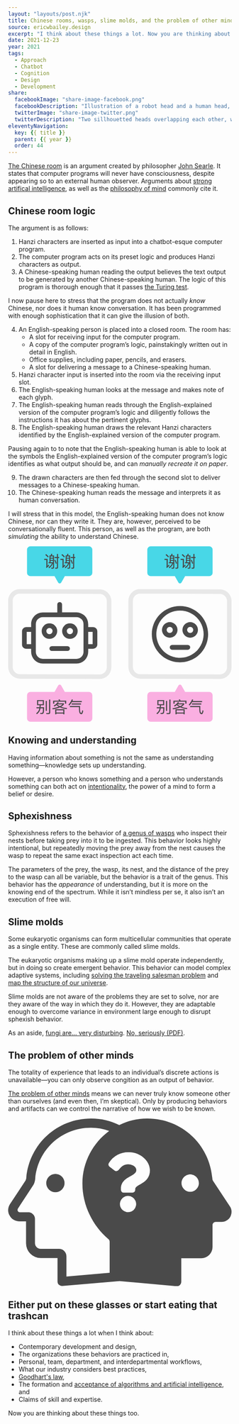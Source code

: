 ```yaml
---
layout: "layouts/post.njk"
title: Chinese rooms, wasps, slime molds, and the problem of other minds
source: ericwbailey.design
excerpt: "I think about these things a lot. Now you are thinking about these things too."
date: 2021-12-23
year: 2021
tags:
  - Approach
  - Chatbot
  - Cognition
  - Design
  - Development
share:
  facebookImage: "share-image-facebook.png"
  facebookDescription: "Illustration of a robot head and a human head, both placed in a small box. Chinese words are being inserted into the top of the box and different Chinese words are coming out the bottom."
  twitterImage: "share-image-twitter.png"
  twitterDescription: "Two sillhouetted heads overlapping each other, with a question mark in the center."
eleventyNavigation:
  key: {{ title }}
  parent: {{ year }}
  order: 44
---
```


[The Chinese room](https://en.wikipedia.org/wiki/Chinese_room) is an argument created by philosopher [John Searle](https://en.wikipedia.org/wiki/John_Searle). It states that computer programs will never have consciousness, despite appearing so to an external human observer. Arguments about [strong artifical intelligence](https://www.ibm.com/cloud/learn/strong-ai), as well as the [philosophy of mind](https://en.wikipedia.org/wiki/Philosophy_of_mind) commonly cite it.

## Chinese room logic

The argument is as follows:

<ol>
  <li>Hanzi characters are inserted as input into a chatbot-esque computer program.</li>
  <li>The computer program acts on its preset logic and produces Hanzi characters as output.</li>
  <li>A Chinese-speaking human reading the output believes the text output to be generated by another Chinese-speaking human. The logic of this program is thorough enough that it passes <a href="https://en.wikipedia.org/wiki/Turing_test">the Turing test</a>.</li>
</ol>

I now pause here to stress that the program does not actually *know* Chinese, nor does it human know conversation. It has been programmed with enough sophistication that it can give the illusion of both.

<ol start="4">
  <li>
    An English-speaking person is placed into a closed room. The room has:
    <ul>
      <li>A slot for receiving input for the computer program.</li>
      <li>A copy of the computer program’s logic, painstakingly written out in detail in English.</li>
      <li>Office supplies, including paper, pencils, and erasers.</li>
      <li>A slot for delivering a message to a Chinese-speaking human.</li>
    </ul>
  </li>
  <li>Hanzi character input is inserted into the room via the receiving input slot.</li>
  <li>The English-speaking human looks at the message and makes note of each glyph.</li>
  <li>The English-speaking human reads through the English-explained version of the computer program’s logic and diligently follows the instructions it has about the pertinent glyphs.</li>
  <li>The English-speaking human draws the relevant Hanzi characters identified by the English-explained version of the computer program.</li>
</ol>

Pausing again to to note that the English-speaking human is able to look at the symbols the English-explained version of the computer program’s logic identifies as what output should be, and can *manually recreate it on paper*.

<ol start="9">
  <li>The drawn characters are then fed through the second slot to deliver messages to a Chinese-speaking human.</li>
  <li>The Chinese-speaking human reads the message and interprets it as human conversation.</li>
</ol>

I will stress that in this model, the English-speaking human does not know Chinese, nor can they write it. They are, however, perceived to be conversationally fluent. This person, as well as the program, are both *simulating* the ability to understand Chinese.

<div class="centered-media-outer">
<svg class="centered-media-inner-4" aria-labelledby="chinese-room-title" role="img" focusable="false" xmlns="http://www.w3.org/2000/svg" viewBox="0 0 1578.47 1239.73">
  <title id="chinese-room-title">Illustration of a robot head and a human head, both placed in a small box. Chinese words are being inserted into the top of the box and different Chinese words are coming out the bottom.</title>
  <defs><style>
    .chinese-room-room { fill: #e8e8e8; }
    .chinese-room-input { fill: #48d7e7; }
    .chinese-room-output { fill: #faafe1; }
    .chinese-room-occupants { fill: #4a4a4a; }
    .chinese-room-text { fill: #4a4a4a; }
    @media (prefers-color-scheme: dark) {
      .chinese-room-room { fill: #4a4a4a; }
      .chinese-room-occupants{ fill: #e8e8e8; }
    }
  </style></defs><path class="chinese-room-room" d="M81.86,334.53h102.9l468.74,1.88A51.11,51.11,0,0,1,697,386.75V801h0v53.28a50.69,50.69,0,0,1-50.84,50.88L83,903.3h-.11A50.94,50.94,0,0,1,32,852.43V799.14h0V558h0V384.86a50.29,50.29,0,0,1,14.64-35.55,49.23,49.23,0,0,1,35.22-14.78h0m0-32C36.41,302.53,0,339.84,0,384.86v54.32H0V526H0V831.14H0v21.28A83.05,83.05,0,0,0,82.88,935.3l563.22,1.89A82.69,82.69,0,0,0,729,854.31V833h0V386.75a83.1,83.1,0,0,0-73.37-82.32L184.8,302.54H81.86Z"/><path class="chinese-room-room" d="M931.35,334.53h102.9L1503,336.42a51.11,51.11,0,0,1,43.48,50.33V801h0v53.28a50.69,50.69,0,0,1-50.84,50.88L932.48,903.3h-.11a50.94,50.94,0,0,1-50.88-50.87V799.14h0V558h0V384.86a50.29,50.29,0,0,1,14.64-35.55,49.21,49.21,0,0,1,35.22-14.78h0m0-32c-45.45,0-81.86,37.31-81.86,82.33v54.32h0V526h0V831.14h0v21.28a83.05,83.05,0,0,0,82.88,82.88l563.21,1.89a82.69,82.69,0,0,0,82.89-82.88V833h0V386.75a83.1,83.1,0,0,0-73.37-82.32l-470.81-1.89H931.35Z"/><path class="chinese-room-input" d="M570.61,0H157.33a23.89,23.89,0,0,0-24.07,24.08V186.8a23.9,23.9,0,0,0,24.07,24.08H327.57l25.77,45.36a12.14,12.14,0,0,0,21.28,0l25.76-45.36H570.62A23.9,23.9,0,0,0,594.7,186.8V24.08A23.9,23.9,0,0,0,570.62,0Z"/><path class="chinese-room-input" d="M1420.62,0H1007.34a23.9,23.9,0,0,0-24.08,24.08V186.8a23.9,23.9,0,0,0,24.08,24.08h170.24l25.76,45.36a12.14,12.14,0,0,0,21.28,0l25.76-45.36h170.24a23.9,23.9,0,0,0,24.08-24.08V24.08A23.9,23.9,0,0,0,1420.62,0Z"/><path class="chinese-room-output" d="M157.34,1239.73H570.62a23.91,23.91,0,0,0,24.08-24.08V1052.93a23.9,23.9,0,0,0-24.08-24.08H400.38l-25.76-45.36a12.13,12.13,0,0,0-21.28,0l-25.77,45.36H157.33a23.89,23.89,0,0,0-24.07,24.08v162.72a23.9,23.9,0,0,0,24.07,24.08Z"/><path class="chinese-room-output" d="M1007.34,1239.73h413.28a23.91,23.91,0,0,0,24.08-24.08V1052.93a23.9,23.9,0,0,0-24.08-24.08H1250.38l-25.76-45.36a12.13,12.13,0,0,0-21.28,0l-25.76,45.36H1007.34a23.9,23.9,0,0,0-24.08,24.08v162.72a23.9,23.9,0,0,0,24.08,24.08Z"/><path class="chinese-room-occupants" d="M599.18,571.15h-33.6V549.87A83.05,83.05,0,0,0,482.7,467H380.78V410.44a16.8,16.8,0,1,0-33.6,0v57.12H245.26c-45.92-.57-82.89,37-82.89,82.32v21.28H128.78c-16.8,0-30.8,13.44-30.8,29.12v94.65c0,16.23,14,29.12,30.8,29.12h33.6v21.27a83.06,83.06,0,0,0,82.88,82.88H482.69a82.68,82.68,0,0,0,82.89-82.88V724h33.6c16.8,0,30.8-13.44,30.8-29.12V600.27c0-16.23-14-29.12-30.81-29.12ZM131,691V604.2h31.36V691Zm401.52,54.32a49.94,49.94,0,0,1-49.84,49.84H245.26a49.94,49.94,0,0,1-49.84-49.84V549.87A50,50,0,0,1,245.26,500H482.7a50,50,0,0,1,49.84,49.84ZM596.94,691H565.58V604.2h31.36Z"/><path class="chinese-room-occupants" d="M346.62,599.15A54.88,54.88,0,1,0,291.74,654,55,55,0,0,0,346.62,599.15Zm-76.72,0A21.84,21.84,0,1,1,291.74,621,21.51,21.51,0,0,1,269.9,599.15Z"/><path class="chinese-room-occupants" d="M436.22,544.27a54.88,54.88,0,1,0,54.88,54.88,55,55,0,0,0-54.88-54.88Zm0,76.72a21.84,21.84,0,1,1,21.84-21.84A21.52,21.52,0,0,1,436.22,621Z"/><rect class="chinese-room-occupants" x="346.9" y="650.19" width="34.16" height="144.48" rx="17.08" transform="translate(-358.45 1086.41) rotate(-90)"/><rect class="chinese-room-occupants" x="1196.9" y="641.75" width="34.16" height="144.48" rx="17.08" transform="translate(499.99 1927.97) rotate(-90)"/><path class="chinese-room-occupants" d="M1214,453.87a167,167,0,1,1-118,48.9,165.8,165.8,0,0,1,118-48.9m0-32c-109.87,0-198.94,89.07-198.94,198.94S1104.11,819.75,1214,819.75s198.94-89.07,198.94-198.94S1323.85,421.87,1214,421.87Z"/><path class="chinese-room-occupants" d="M1196.62,590.71a54.88,54.88,0,1,0-54.88,54.88A55,55,0,0,0,1196.62,590.71Zm-76.72,0a21.84,21.84,0,1,1,21.84,21.84A21.52,21.52,0,0,1,1119.9,590.71Z"/><path class="chinese-room-occupants" d="M1286.22,535.83a54.88,54.88,0,1,0,54.88,54.88,55,55,0,0,0-54.88-54.88Zm0,76.72a21.84,21.84,0,1,1,21.84-21.84A21.52,21.52,0,0,1,1286.22,612.55Z"/><path class="chinese-room-text" d="M277.79,88.7v49.35c3-2.74,6.17-5.94,9.37-9.37l2,8.23a136.93,136.93,0,0,1-18.39,16.22l-3.08-7.2a6.26,6.26,0,0,0,2.05-4.57V96.59h-15V88.7Zm8.34-16-5.48,5.71a119.32,119.32,0,0,0-18.4-17.7l5.83-5.6A147.4,147.4,0,0,1,286.13,72.71Zm5.82,40V64.26h8.92a63.81,63.81,0,0,0,3-11.54l8,1a62.84,62.84,0,0,1-3.2,10.51h15.31v83.62c0,6.85-3.31,10.28-9.71,10.28h-9l-1.95-7.31,8.69.34c3,0,4.45-1.71,4.45-5V120.8a77,77,0,0,1-27,34.16l-4.11-7c11.31-7.31,19.53-16.68,24.56-28H285.33v-7.31ZM316.4,70.88h-17v9.48h17Zm-17,25.48h17V86.88h-17Zm0,16.33h17v-9.82h-17ZM343,120.8l-6.17,3.09a177.71,177.71,0,0,0-10.74-26.16l6.4-3A169.29,169.29,0,0,1,343,120.8Zm1.37-45.58V54H352V75.22h7.88v7.66H352V148.1c0,6.63-3.08,10.06-9.14,10.06h-10l-1.71-7.43a85.69,85.69,0,0,0,9.13.57q4.13,0,4.12-5.14V82.88H327.94V75.22Z"/><path class="chinese-room-text" d="M392,88.7v49.35c3-2.74,6.16-5.94,9.36-9.37l2.06,8.23a136.93,136.93,0,0,1-18.39,16.22l-3.09-7.2a6.27,6.27,0,0,0,2.06-4.57V96.59h-15V88.7Zm8.34-16-5.49,5.71a119.2,119.2,0,0,0-18.39-17.7l5.83-5.6A148.12,148.12,0,0,1,400.36,72.71Zm5.82,40V64.26h8.91a63,63,0,0,0,3-11.54l8,1a62.84,62.84,0,0,1-3.2,10.51h15.31v83.62c0,6.85-3.32,10.28-9.71,10.28h-9l-1.94-7.31,8.68.34c3,0,4.46-1.71,4.46-5V120.8a77,77,0,0,1-27,34.16l-4.11-7c11.31-7.31,19.53-16.68,24.56-28H399.56v-7.31Zm24.45-41.81h-17v9.48h17Zm-17,25.48h17V86.88h-17Zm0,16.33h17v-9.82h-17Zm43.63,8.11-6.16,3.09a177.71,177.71,0,0,0-10.74-26.16l6.4-3A170.3,170.3,0,0,1,457.24,120.8Zm1.37-45.58V54h7.66V75.22h7.88v7.66h-7.88V148.1c0,6.63-3.09,10.06-9.14,10.06H447.08l-1.72-7.43a86,86,0,0,0,9.14.57q4.11,0,4.11-5.14V82.88H442.17V75.22Z"/><path class="chinese-room-text" d="M1127.79,88.7v49.35c3-2.74,6.17-5.94,9.37-9.37l2.06,8.23a137.62,137.62,0,0,1-18.4,16.22l-3.08-7.2a6.26,6.26,0,0,0,2-4.57V96.59h-15V88.7Zm8.34-16-5.48,5.71a119.66,119.66,0,0,0-18.39-17.7l5.82-5.6A147.4,147.4,0,0,1,1136.13,72.71Zm5.83,40V64.26h8.91a63.81,63.81,0,0,0,3-11.54l8,1a62.84,62.84,0,0,1-3.2,10.51h15.31v83.62c0,6.85-3.31,10.28-9.71,10.28h-9l-1.94-7.31,8.68.34c3,0,4.45-1.71,4.45-5V120.8a76.9,76.9,0,0,1-27,34.16l-4.11-7c11.31-7.31,19.53-16.68,24.56-28h-24.56v-7.31Zm24.44-41.81h-17v9.48h17Zm-17,25.48h17V86.88h-17Zm0,16.33h17v-9.82h-17ZM1193,120.8l-6.17,3.09a176.62,176.62,0,0,0-10.74-26.16l6.4-3A169.29,169.29,0,0,1,1193,120.8Zm1.37-45.58V54H1202V75.22h7.89v7.66H1202V148.1c0,6.63-3.08,10.06-9.14,10.06h-10.05l-1.71-7.43a86,86,0,0,0,9.14.57q4.11,0,4.11-5.14V82.88h-16.45V75.22Z"/><path class="chinese-room-text" d="M1242,88.7v49.35c3-2.74,6.17-5.94,9.37-9.37l2,8.23a136.93,136.93,0,0,1-18.39,16.22l-3.08-7.2a6.26,6.26,0,0,0,2-4.57V96.59h-15V88.7Zm8.34-16-5.49,5.71a119.2,119.2,0,0,0-18.39-17.7l5.83-5.6A147.4,147.4,0,0,1,1250.36,72.71Zm5.82,40V64.26h8.91a63,63,0,0,0,3-11.54l8,1a62.84,62.84,0,0,1-3.2,10.51h15.31v83.62c0,6.85-3.31,10.28-9.71,10.28h-9l-1.94-7.31,8.68.34c3,0,4.46-1.71,4.46-5V120.8a77,77,0,0,1-27,34.16l-4.11-7c11.31-7.31,19.53-16.68,24.56-28h-24.56v-7.31Zm24.45-41.81h-17v9.48h17Zm-17,25.48h17V86.88h-17Zm0,16.33h17v-9.82h-17Zm43.64,8.11-6.17,3.09a177.71,177.71,0,0,0-10.74-26.16l6.4-3A170.3,170.3,0,0,1,1307.25,120.8Zm1.37-45.58V54h7.65V75.22h7.88v7.66h-7.88V148.1c0,6.63-3.08,10.06-9.14,10.06h-10.05l-1.71-7.43a85.69,85.69,0,0,0,9.13.57q4.13,0,4.12-5.14V82.88h-16.45V75.22Z"/><path class="chinese-room-text" d="M204.23,1122.9v-36.17h48.34v36.17H230.28c-.23,5-.57,9.56-1,13.88h24.45c0,19.79-.57,32-1.71,36.74-1.13,7.5-6.59,11.37-16.49,11.37-1.59,0-4.09-.11-7.73-.34l-1.94-7.28c3.3.23,6.15.45,8.53.45,5.69,0,9.1-2.5,10-7.39.69-2.84,1-11.49,1.25-25.93h-17.4a82.16,82.16,0,0,1-4.55,17.06c-4.21,9.55-11.14,17.86-20.81,24.8l-5.23-6.49c8.75-6,15-13.19,18.65-21.61a65.73,65.73,0,0,0,3.87-13.76H199.91v-7.62h21.27c.46-4.32.91-8.87,1.14-13.88Zm40.5-28.77H212.08v21.26h32.65Zm28.66-1.94v70.86h-8v-70.86Zm-3,93.27-1.82-7.85c5.35.34,10.35.57,15.13.57,3.52,0,5.34-2,5.34-6.14v-89.51h8.19v91.56c0,7.5-3.64,11.37-10.69,11.37Z"/><path class="chinese-room-text" d="M357.44,1102.2c-1.71,2.62-3.42,5.12-5.23,7.51h42v6.59c-4.66,6.49-11.37,12.17-20.13,17.18,12.4,4.89,26.28,7.85,41.63,9l-1.82,7.39c-18.2-1.37-34.23-5.35-48.34-12.17q-20.13,9.21-50.84,14.44l-3.07-7.28c18.31-2.95,33.55-6.71,45.61-11.48a103.08,103.08,0,0,1-16-11.61,107.91,107.91,0,0,1-14.22,10.7l-5.23-6.37a84.47,84.47,0,0,0,27.76-25.59Zm52.54,10h-8.3v-14.1H325.93v14.1h-8.3v-21.5h41.63a75.24,75.24,0,0,0-4.21-8l9-1.36c1.37,2.73,2.62,5.91,4,9.32h42Zm-12.73,74.61h-8v-4.89H340.37v4.89h-8v-35.6h64.84Zm-8-12.28v-15.92H340.37v15.92Zm-4.89-57.89h-38.1l-.34.34a102.47,102.47,0,0,0,19.68,12.74A68.34,68.34,0,0,0,384.39,1116.65Z"/><path class="chinese-room-text" d="M431.37,1125l-5.24-6.37c9.56-9.44,17.41-21.84,23.55-37.08l8.3,1.82c-1.36,3.3-2.62,6.37-4,9.33h66.31v8H449.79A112.31,112.31,0,0,1,431.37,1125Zm73,52.66q-4.09-8.53-4.1-34.8V1136H435.91v-7.85h71.77v14.68c0,14.78.8,24.11,2.39,28.2,1.37,4.1,3.53,6.26,6.49,6.26,1.47,0,2.84-2,4.09-6.14.91-3.42,1.82-7.74,2.84-12.86l6.83,3.3c-1.82,9.79-3.76,16.5-5.92,19.91-2.16,3.18-4.55,4.78-7.16,4.78C511.44,1186.14,507.11,1183.3,504.39,1177.61Zm10.35-67v7.62H448.43v-7.62Z"/><path class="chinese-room-text" d="M1054.24,1122.9v-36.17h48.33v36.17h-22.29c-.23,5-.57,9.56-1,13.88h24.45c0,19.79-.57,32-1.7,36.74-1.14,7.5-6.6,11.37-16.5,11.37-1.59,0-4.09-.11-7.73-.34l-1.93-7.28c3.29.23,6.14.45,8.53.45,5.68,0,9.09-2.5,10-7.39.68-2.84,1-11.49,1.25-25.93h-17.41a82.16,82.16,0,0,1-4.55,17.06c-4.2,9.55-11.14,17.86-20.81,24.8l-5.23-6.49c8.76-6,15-13.19,18.65-21.61a65.13,65.13,0,0,0,3.87-13.76h-20.25v-7.62h21.27c.46-4.32.91-8.87,1.14-13.88Zm40.49-28.77h-32.65v21.26h32.65Zm28.66-1.94v70.86h-8v-70.86Zm-3,93.27-1.82-7.85c5.35.34,10.35.57,15.13.57,3.52,0,5.35-2,5.35-6.14v-89.51h8.18v91.56c0,7.5-3.64,11.37-10.69,11.37Z"/><path class="chinese-room-text" d="M1207.44,1102.2c-1.71,2.62-3.41,5.12-5.23,7.51h42v6.59c-4.67,6.49-11.38,12.17-20.14,17.18,12.4,4.89,26.28,7.85,41.63,9l-1.82,7.39c-18.2-1.37-34.23-5.35-48.34-12.17q-20.13,9.21-50.84,14.44l-3.07-7.28c18.31-2.95,33.55-6.71,45.61-11.48a103.08,103.08,0,0,1-16-11.61,108.47,108.47,0,0,1-14.21,10.7l-5.24-6.37a84.47,84.47,0,0,0,27.76-25.59Zm52.55,10h-8.31v-14.1h-75.75v14.1h-8.3v-21.5h41.63a75.24,75.24,0,0,0-4.21-8l9-1.36c1.36,2.73,2.61,5.91,4,9.32h42Zm-12.74,74.61h-8v-4.89h-48.91v4.89h-8v-35.6h64.83Zm-8-12.28v-15.92h-48.91v15.92Zm-4.9-57.89h-38.1l-.34.34a102.78,102.78,0,0,0,19.68,12.74A68.19,68.19,0,0,0,1234.39,1116.65Z"/><path class="chinese-room-text" d="M1281.37,1125l-5.23-6.37c9.55-9.44,17.4-21.84,23.54-37.08l8.3,1.82c-1.36,3.3-2.61,6.37-4,9.33h66.31v8h-70.52A112,112,0,0,1,1281.37,1125Zm73,52.66q-4.1-8.53-4.1-34.8V1136h-64.37v-7.85h71.77v14.68c0,14.78.79,24.11,2.38,28.2,1.37,4.1,3.53,6.26,6.49,6.26q2.22,0,4.09-6.14c.91-3.42,1.82-7.74,2.85-12.86l6.82,3.3c-1.82,9.79-3.75,16.5-5.91,19.91-2.17,3.18-4.55,4.78-7.17,4.78C1361.44,1186.14,1357.12,1183.3,1354.39,1177.61Zm10.35-67v7.62h-66.31v-7.62Z"/></svg>
</div>

## Knowing and understanding

Having information about something is not the same as understanding something—knowledge sets up understanding.

However, a person who knows something and a person who understands something can both act on [intentionality](https://iep.utm.edu/intentio/), the power of a mind to form a belief or desire.

## Sphexishness

Sphexishness refers to the behavior of [a genus of wasps](https://www.inaturalist.org/taxa/48738-Sphex-pensylvanicus) who inspect their nests before taking prey into it to be ingested. This behavior looks highly intentional, but repeatedly moving the prey away from the nest causes the wasp to repeat the same exact inspection act each time.

The parameters of the prey, the wasp, its nest, and the distance of the prey to the wasp can all be variable, but the behavior is a trait of the genus. This behavior has the *appearance* of understanding, but it is more on the knowing end of the spectrum. While it isn’t mindless per se, it also isn’t an execution of free will.

## Slime molds

Some eukaryotic organisms can form multicellular communities that operate as a single entity. These are commonly called slime molds.

The eukaryotic organisms making up a slime mold operate independently, but in doing so create emergent behavior. This behavior can model complex adaptive systems, including [solving the traveling salesman problem](https://phys.org/news/2013-03-blob-salesman.html) and [map the structure of our universe](https://www.space.com/slime-mold-models-map-cosmic-web-filaments.html).

Slime molds are not aware of the problems they are set to solve, nor are they aware of the way in which they do it. However, they are adaptable enough to overcome variance in environment large enough to disrupt sphexish behavior.

As an aside, [fungi are… very disturbing](https://fracturedbird.tumblr.com/post/636903465102229504/tigerkat24-biggest-gaudiest-patronuses). [No, seriously (PDF)](https://arxiv.org/ftp/cs/papers/0703/0703128.pdf).

## The problem of other minds

The totality of experience that leads to an individual’s discrete actions is unavailable—you can only observe congition as an output of behavior.

[The problem of other minds](https://bigthink.com/thinking/problem-other-minds-js-mill/) means we can never truly know someone other than ourselves (and even then, I’m skeptical). Only by producing behaviors and artifacts can we control the narrative of how we wish to be known.

<div class="centered-media-outer">
  <svg class="centered-media-inner-2" aria-labelledby="other-minds-title" role="img" focusable="false" xmlns="http://www.w3.org/2000/svg" viewBox="0 0 1337.47 1003.93">
  <title id="other-minds-title">Two sillhouetted heads overlapping each other, with a question mark in the center.</title>
  <defs><style>
    .other-minds-fill { fill: #4a4a4a; }
    @media (prefers-color-scheme: dark) {
      .other-minds-fill { fill: #dddddd; }
    }
  </style></defs><path d="M1645.32 892.43C1564.85 823.63 1517 721 1517 617.23c0-107.23 53.69-202.89 133-261.23a257.1 257.1 0 0 0-91-16.33c-144.59 0-263.54 108.45-276.36 253-1.17 11.67-3.5 22.16-9.33 31.49l-77 117.77c-2.33 5.84-1.16 10.51 0 11.67a9.65 9.65 0 0 0 9.33 5.83h43.15c17.49 0 32.66 15.16 32.66 32.65v121.34a28.37 28.37 0 0 0 28 28h91a36.85 36.85 0 0 1 37.32 37.32V1079l214.56-18.66V906.42a18.23 18.23 0 0 0-7.01-13.99Zm-262.38-232a45.48 45.48 0 1 1 45.48-45.48 45.48 45.48 0 0 1-45.48 45.44Z" style="fill:none"/><path class="other-minds-fill" d="M282.86 331.83a54.84 54.84 0 1 0 54.83 54.83 54.84 54.84 0 0 0-54.83-54.83Z"/><path class="other-minds-fill" d="m1327.58 525.86-101.25-153.25q-4.21-6.33-4.21-16.87C1203.83 153.26 1037.92 0 834 0a377.16 377.16 0 0 0-168.69 39.37A377.28 377.28 0 0 0 496.59 0c-203.88 0-369.8 153.26-388.08 355.74 0 5.62-2.82 11.25-4.22 15.46l-92.8 140.61C-2.58 532.9-4 559.62 8.67 580.71c11.25 22.5 35.16 35.15 59.06 35.15h39.37v130.75a88.22 88.22 0 0 0 88.58 88.59h99.84v140.61c0 7 2.82 15.46 8.44 19.68s11.25 7 18.28 7h2.81L666.73 973l340.27 30.93h2.81c7 0 14.07-2.81 18.29-7a27.75 27.75 0 0 0 8.43-19.68V836.61h119.52a67.5 67.5 0 0 0 67.49-67.49V638.36a19.22 19.22 0 0 1 19.69-19.68h35.15c21.08 0 40.77-11.25 52-30.94 9.87-21.09 9.87-43.59-2.8-61.88ZM607.66 923.79l-258.72 22.49V825.36c0-25.3-19.68-45-45-45H194.27c-18.28 0-33.75-15.46-33.75-33.75V600.39c0-21.09-18.28-39.37-39.37-39.37h-52a11.63 11.63 0 0 1-11.25-7c-1.4-1.41-2.82-7 0-14.07l92.8-142c7-11.25 9.85-23.9 11.25-38C177.4 185.59 320.82 54.83 495.17 54.83a310.29 310.29 0 0 1 109.68 19.68c-95.61 70.31-160.3 185.61-160.3 315 0 125.14 57.65 248.88 154.68 331.83a22 22 0 0 1 8.43 16.87Zm144.49-377.42a48.66 48.66 0 1 1-34.41-83.06 48.66 48.66 0 0 1 34.41 83.06ZM760.77 423v4a16.71 16.71 0 0 1-18.16 16.88H692A16.7 16.7 0 0 1 675.07 427v-7.26c0-43.4 32.86-60.83 57.74-74.81 21.42-12.16 34.49-20.33 34.49-36.31 0-20.88-26.68-34.86-48.29-34.86-27.59 0-40.12 12.71-58.28 34.86a16.89 16.89 0 0 1-23.24 2.91l-30.33-23.06a16.71 16.71 0 0 1-3.63-23.06 136 136 0 0 1 120.92-63.91c59.91 0 123.64 46.48 124.37 108.57.01 81.51-88.05 82.79-88.05 112.93Zm329.17 15.7c-28.12 0-52-23.9-52-52s23.9-52 52-52 52 23.9 52 52-23.88 51.99-52 51.99Z"/></svg>
</div>

## Either put on these glasses or start eating that trashcan

I think about these things a lot when I think about:

- Contemporary development and design,
- The organizations these behaviors are practiced in,
- Personal, team, department, and interdepartmental workflows,
- What our industry considers best practices,
- [Goodhart's law](https://www.bloomberg.com/news/articles/2021-03-26/goodhart-s-law-rules-the-modern-world-here-are-nine-examples),
- The formation and [acceptance of algorithms and artificial intelligence](https://www.defenseone.com/technology/2021/12/air-force-targeting-ai-thought-it-had-90-success-rate-it-was-more-25/187437/), and
- Claims of skill and expertise.

Now you are thinking about these things too.

